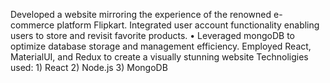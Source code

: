 Developed a website mirroring the experience of the renowned e-commerce platform Flipkart. Integrated user account functionality enabling users to store and revisit favorite products. • Leveraged mongoDB to optimize database storage and management efficiency. Employed React, MaterialUI, and Redux to create a visually stunning website
Technoligies used: 1) React
                   2) Node.js
                   3) MongoDB
